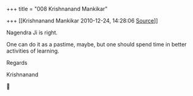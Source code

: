 +++
title = "008 Krishnanand Mankikar"

+++
[[Krishnanand Mankikar	2010-12-24, 14:28:06 [Source](https://groups.google.com/g/samskrita/c/t1v-ovlJ9fs)]]



Nagendra Ji is right.

One can do it as a pastime, maybe, but one should spend time in better activities of learning.



Regards

Krishnanand  
  



